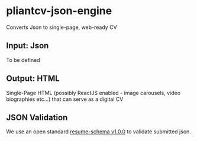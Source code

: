 # pliantcv-json-engine
Converts Json to single-page, web-ready CV

## Input: Json
To be defined

## Output: HTML
Single-Page HTML (possibly ReactJS enabled - image carousels, video biographies etc...) that can serve as a digital CV


## JSON Validation
We use an open standard [resume-schema v1.0.0](https://raw.githubusercontent.com/jsonresume/resume-schema/v1.0.0/schema.json) to validate submitted json.
